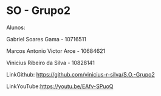 # SO - Grupo2
Alunos:

Gabriel Soares Gama - 10716511

Marcos Antonio Victor Arce - 10684621

Vinicius Ribeiro da Silva - 10828141


LinkGithub:​ https://github.com/vinicius-r-silva/S.O.-Grupo2

LinkYouTube:​https://youtu.be/EAfv-SPuoQ
